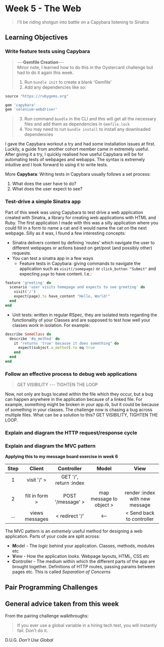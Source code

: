 # Week 5 - The Web
> I'll be riding shotgun into battle on a Capybara listening to Sinatra  
  
## Learning Objectives
### Write feature tests using Capybara
> ---**Gemfile Creation**---  
> Minor note, I learned how to do this in the Oystercard challenge but had to do it again this week. 
> 1. Run `bundle init` to create a blank 'Gemfile'
> 2. Add any dependencies like so: 
```ruby
source "https://rubygems.org"

gem 'capybara'
gem 'selenium-webdriver'
```
> 3. Run command `bundle` in the CLI and this will get all the necessary files and add them as dependencies in `Gemfile.lock`
> 4. You may need to run `bundle install` to install any downloaded dependencies  
  
I gave the Capybara workout a try and had some installation issues at first. Luckily, a guide from another cohort member came in extremely useful. After giving it a try, I quickly realised how useful Capybara will be for automating tests of webpages and webapps. The syntax is extremely intuitive and I look forward to using it to write tests.  
  
More **Capybara**: Writing tests in Capybara usually follows a set process: 
1. What does the user have to do? 
2. What does the user expect to see?
  
### Test-drive a simple Sinatra app  
Part of this week was using Capybara to test drive a web application created with Sinatra, a library for creating web applications with HTML and Ruby. The first application I made with this was a silly application where you could fill in a form to name a cat and it would name the cat on the next webpage. Silly as it was, I found a few interesting concepts:
- Sinatra delivers content by defining 'routes' which navigate the user to different webpages or actions based on get/post (and possibly other) requests.
- You can test a sinatra app in a few ways
  - Feature tests in Capybara: giving commands to navigate the application such as `visit(/somepage)` or `click_button "Submit"` and expecting `page` to have content. I.e.:
```ruby
feature 'greeting' do
  scenario 'user visits homepage and expects to see greeting' do
    visit('/')
    expect(page).to have_content "Hello, World!"
  end
end
```
  - Unit tests: written in regular RSpec, they are isolated tests regarding the functionality of your Classes and are supposed to test how well your classes work in isolation. For example:
```ruby
describe SomeClass do
  describe '#a_method' do
    it "returns 'true' because it does something" do
      expect(subject.a_method).to eq true
    end
  end
end
```
  
### Follow an effective process to debug web applications  
> GET VISIBILITY --- TIGHTEN THE LOOP  
  
Now, not only are bugs located within the file which they occur, but a bug can happen anywhere in the application because of a linked file. For example, something might be broken in your app.rb, but it could be because of something in your classes. The challenge now is chasing a bug across multiple files. What can be a solution to this? GET VISIBILITY, TIGHTEN THE LOOP.

### Explain and diagram the HTTP request/response cycle  


### Explain and diagram the MVC pattern  
**Applying this to my message board exercise in week 6**

| Step  |     Client     |       Controller       |          Model          |              View              |
| :---: | :------------: | :--------------------: | :---------------------: | :----------------------------: |
|   1   |  visit '/' >   | GET '/', return :index |                         |                                |
|       |                |                        |                         |                                |
|   2   | fill in form > |   POST '/message' >    | map message to object > | render :index with new message |
|  ...  | views messages |     < redirect '/'     |           <--           |   < Send back to controller    |  

The MVC pattern is an _extremely_ useful method for designing a web application. Parts of your code are split across:
- **M**odel - The _logic_ behind your application. Classes, methods, modules etc
- **V**iew - How the application _looks_. Webpage layouts, HTML, CSS etc
- **C**ontroller - The medium within which the different parts of the app are brought together. Definitions of HTTP routes, passing params between pages etc.
This is called _Separation of Concerns_

## Pair Programming Challenges  


## General advice taken from this week
From the pairing challenge walkthroughs:
> If you ever use a global variable in a hiring tech test, you will instantly fail. Don't do it.  

D.U.G. _Don't Use Global_